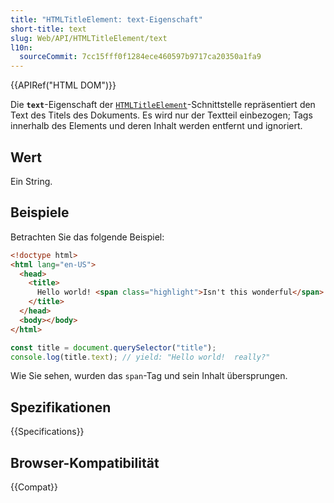 ```yaml
---
title: "HTMLTitleElement: text-Eigenschaft"
short-title: text
slug: Web/API/HTMLTitleElement/text
l10n:
  sourceCommit: 7cc15fff0f1284ece460597b9717ca20350a1fa9
---
```


{{APIRef("HTML DOM")}}

Die **`text`**-Eigenschaft der [`HTMLTitleElement`](/de/docs/Web/API/HTMLTitleElement)-Schnittstelle repräsentiert den Text des Titels des Dokuments. Es wird nur der Textteil einbezogen; Tags innerhalb des Elements und deren Inhalt werden entfernt und ignoriert.

## Wert

Ein String.

## Beispiele

Betrachten Sie das folgende Beispiel:

```html
<!doctype html>
<html lang="en-US">
  <head>
    <title>
      Hello world! <span class="highlight">Isn't this wonderful</span> really?
    </title>
  </head>
  <body></body>
</html>
```

```js
const title = document.querySelector("title");
console.log(title.text); // yield: "Hello world!  really?"
```

Wie Sie sehen, wurden das `span`-Tag und sein Inhalt übersprungen.

## Spezifikationen

{{Specifications}}

## Browser-Kompatibilität

{{Compat}}
